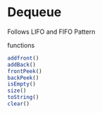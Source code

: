 # Dequeue
 
 Follows LIFO and FIFO Pattern
 
 functions 
 ```javascript
 addfront()
 addBack()
 frontPeek()
 backPeek()
 isEmpty()
 size()
 toString()
 clear()
 ```
 
 
